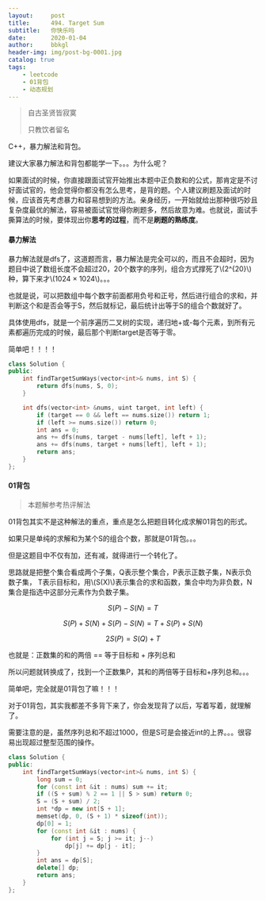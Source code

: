 ```yaml
---
layout:     post
title:      494. Target Sum
subtitle:   你快乐吗
date:       2020-01-04
author:     bbkgl
header-img: img/post-bg-0001.jpg
catalog: true
tags:
    - leetcode
    - 01背包
    - 动态规划
---
```


>自古圣贤皆寂寞
>
>只教饮者留名

C++，暴力解法和背包。

建议大家暴力解法和背包都能学一下。。。为什么呢？

如果面试的时候，你直接跟面试官开始推出本题中正负数和的公式，那肯定是不讨好面试官的，他会觉得你都没有怎么思考，是背的题。个人建议刷题及面试的时候，应该首先考虑暴力和容易想到的方法。亲身经历，一开始就给出那种很巧妙且复杂度最优的解法，容易被面试官觉得你刷题多，然后故意为难。也就说，面试手撕算法的时候，要体现出你**思考的过程**，而不是**刷题的熟练度**。

#### 暴力解法

暴力解法就是dfs了，这道题而言，暴力解法是完全可以的，而且不会超时，因为题目中说了数组长度不会超过20，20个数字的序列，组合方式撑死了\\(2^{20}\\)种，算下来才\\(1024 × 1024​\\)。。。

也就是说，可以把数组中每个数字前面都用负号和正号，然后进行组合的求和，并判断这个和是否会等于S，然后就标记，最后统计出等于S的组合个数就好了。

具体使用dfs，就是一个前序遍历二叉树的实现，递归地+或-每个元素，到所有元素都遍历完成的时候，最后那个判断target是否等于零。

简单吧！！！！


```cpp
class Solution {
public:
    int findTargetSumWays(vector<int>& nums, int S) {
        return dfs(nums, S, 0);
    }

    int dfs(vector<int> &nums, uint target, int left) {
        if (target == 0 && left == nums.size()) return 1;
        if (left >= nums.size()) return 0;
        int ans = 0;
        ans += dfs(nums, target - nums[left], left + 1);
        ans += dfs(nums, target + nums[left], left + 1);
        return ans;
    }
};
```

#### 01背包

> 本题解参考热评解法

01背包其实不是这种解法的重点，重点是怎么把题目转化成求解01背包的形式。

如果只是单纯的求解和为某个S的组合个数，那就是01背包。。。

但是这题目中不仅有加，还有减，就得进行一个转化了。

思路就是把整个集合看成两个子集，Q表示整个集合，P表示正数子集，N表示负数子集， T表示目标和，用\\(S(X)​\\)表示集合的求和函数，集合中均为非负数，N集合是指选中这部分元素作为负数子集。

$$S(P) - S(N) = T$$

$$S(P) + S(N) + S(P) - S(N) = T + S(P) + S(N)$$

$$2S(P) = S(Q) + T$$

也就是：正数集的和的两倍 == 等于目标和 + 序列总和

所以问题就转换成了，找到一个正数集P，其和的两倍等于目标和+序列总和。。。

简单吧，完全就是01背包了嘛！！！

对于01背包，其实我都差不多背下来了，你会发现背了以后，写着写着，就理解了。

需要注意的是，虽然序列总和不超过1000，但是S可是会接近int的上界。。。很容易出现超过整型范围的操作。

```cpp
class Solution {
public:
    int findTargetSumWays(vector<int>& nums, int S) {
        long sum = 0;
        for (const int &it : nums) sum += it;
        if ((S + sum) % 2 == 1 || S > sum) return 0;
        S = (S + sum) / 2;
        int *dp = new int[S + 1];
        memset(dp, 0, (S + 1) * sizeof(int));
        dp[0] = 1;
        for (const int &it : nums) {
            for (int j = S; j >= it; j--)
                dp[j] += dp[j - it];
        }
        int ans = dp[S];
        delete[] dp;
        return ans;
    }
};
```

